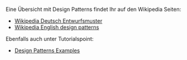 Eine Übersicht mit Design Patterns findet Ihr auf den Wikipedia Seiten:

- [Wikipedia Deutsch Entwurfsmuster](https://de.wikipedia.org/wiki/Entwurfsmuster)
- [Wikipedia English design patterns](https://en.wikipedia.org/wiki/Software_design_pattern)

Ebenfalls auch unter Tutorialspoint:
 - [Design Patterns Examples](https://www.tutorialspoint.com/design_pattern/factory_pattern.htm)